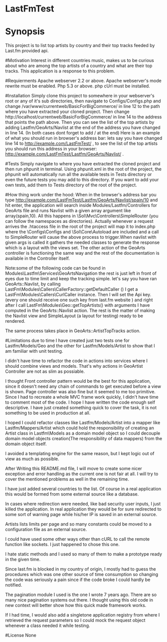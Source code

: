 # LastFmTest

# Synopsis
This project is to list top artists by country and their top tracks feeded by Last.fm provided api. 

#Motivation
Interest in different countries music, makes us to be curious about who are among the top artists of  a country and what are their top tracks. This application is a response to this problem.

#Requierments
Apache webserver 2.2 or above. 
Apache webserver's mode rewrite must be enabled.
Php 5.3 or above.
php cUrl must be installed.

#Installation
Simply clone this project to somewhere in your webserver's root or any of it's sub directories,
 then navigate to Configs/Configs.php and change /var/www/currentweb/BasicForBigCommerce/ 
in line 12 to the path where you have extracted your cloned project.
Then change http://localhost/currentweb/BasicForBigCommerce/ in line 14 to the address
 that points the path above. Then you can see the list of the top artists by adding 
Lastfm/GeoArts/Navlist at the end of the address you have changed in line 14.
(In both cases dont forget to add / at the end) Here is an example of what 
you should run in browser's address bar: lets say you have changed line 14 
to http://example.com/LastFmTest/ , to see the list of the top artists you should 
run this address in your browser: http://example.com/LastFmTest/Lastfm/GeoArts/Navlist/ .

#Tests
Simply navigate to where you have extracted the cloned project and 
then run phpunit in terminal. Using phpunit.xml in the root of the project, 
the phpunit will automatically run all the available tests in Tests directory 
or even the future tests you may add to this directory. If you want to add your 
own tests, add them to Tests directory of the root of the project. 

#How thing work under the hood:
When in the browser's address bar you type http://example.com/LastFmTest/Lastfm/GeoArts/Navlist/spain/10
and hit enter, the application will search inside Modules/Lastfm/Controllers for
GeoArts file and runs Navlist with a given array argument like array(spain,10). 
All this happens in \Sol\Mvc\Controllers\SimpleRouter (you can follow the namespaces as directories). 
Actually whenever a request arrives the .htaccess file in the root of the project 
will map it to index.php where the \Configs\Configs and \Sol\Core\Autoload are included and a call to SimpleRouter 
will cause the above process to trigger.When navlist with given args is called it gathers the needed 
classes to generate the response which is a layout with the views set. The other action of the GeoArts
controller is functioning the same way and the rest of the documentation is available in the Controller
itself. <br/>

Note:some of the following code can be found in Modules\Lastfm\Services\GeoArtsNavigation
the rest is just left in front of eyes due to time limit and keep the tracking simple.
let's say you have ran GeoArts::Navlist, by calling LastFm\Modules\Callers\CallerFactory::getDefaultCaller ()
I get a LastFm\Modules\Callers\CurlCaller instance. Then I will set the Api key. (every one should receive 
one such key from last.fm website ) and right after I call LastFm\Modules\Geo::getTopArtists() with
arguments I have computed in the GeoArts::Navlist action. The rest is the matter of making the Navlist view 
and SimpleLayout (a layout for testing) ready to be rendered.<br/>

The same process takes place in GeoArts::ArtistTopTracks action. <br/>


#Limitations due to time
I have created just two tests one for Lastfm/Models/Geo and the other for Lastfm/Models/Artist to show that
I am familiar with unit testing. <br/>

I didn't have time to refactor the code in actions into services where I should combine views and models.
That's why actions in GeoArtist Controller are not as slim as possiable.<br/>

I thought Front controller pattern would be the best for this application, since it doesn't need
any chain of commands to get executed before a view is shown. Page controller was also fine but it seemed 
to me too primitive. Since I had to recreate a whole MVC frame work quickly, I didn't have time to comment
most of the code. I hope I have written the code enough self descriptive. I have just created something quick to
cover the task, it is not something to be used in production at all.<br/>

I hoped I could refactor classes like Lastfm/Models/Artist into a mapper like Lastfm/Mappers/Artist 
which could hold the responsibility of creating an Artist class in Lastfm\Models as a domain model
object so I could decouple domain model objects creation(The responsibility of data  mappers) 
from the domain object itself. <br/>

I avoided a templating engine for the same reason, but I kept logic out of view as 
much as possible.<br/>

 After Writing this README.md file, I will move to create some nicer exception and error handling as 
the current one is not fair at all. I will try to cover the mentioned problems as well in the remaining time.
<br/>


I have just added several countries to the list.
Of course in a real application this would be formed from some external source like a database.
<br/>

In cases where redirection were needed, like bad security user inputs, I just killed the application. 
In real application they would be for sure redirected to some sort of warning page while his/her
IP is saved in an external source.<br/>

Artists lists limits per page and so many constants could 
be moved to a configuration file as an external source. 
<br/>

I could have used some other ways other than cURL to call the remote function like sockets. I just happened to chose this
one.<br/>

I hate static methods and I used so many of them to make a prototype ready in the given time.
<br/>

Since last.fm is blocked in my country of origin,  I mostly had to guess the procedures which
 was one other source of time consumption
so changing the code was seriously a pain since if the code broke I could hardly be notified.<br/>

The pagination module I used is the one I wrote 7 years ago. 
There are so many nice pagination systems out there. I thought using this old code in new 
context will better show how
this quick made framework works.<br/>

If I had time, I would also add a singletone application registry from where I 
retrieved the request parameters so I could mock the request object whenever a 
class needed it while testing.<br/>

 

#License
None